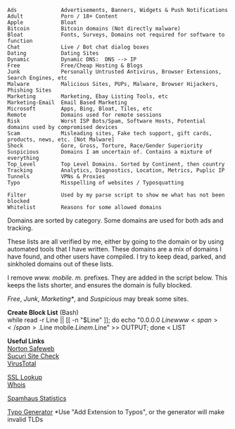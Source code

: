     Ads              Advertisements, Banners, Widgets & Push Notifications  
    Adult            Porn / 18+ Content  
    Apple            Bloat
    Bitcoin          Bitcoin domains (Not directly malware)
    Bloat            Fonts, Surveys, Domains not required for software to function  
    Chat             Live / Bot chat dialog boxes  
    Dating           Dating Sites  
    Dynamic          Dynamic DNS:  DNS --> IP  
    Free             Free/Cheap Hosting & Blogs  
    Junk             Personally Untrusted Antivirus, Browser Extensions, Search Engines, etc  
    Malware          Malicious Sites, PUPs, Malware, Browser Hijackers, Phishing Sites  
    Marketing        Marketing, Ebay Listing Tools, etc  
    Marketing-Email  Email Based Marketing  
    Microsoft        Apps, Bing, Bloat, Tiles, etc  
    Remote           Domains used for remote sessions  
    Risk             Worst ISP Bots/Spam, Software Hosts, Potential domains used by compromised devices
    Scam             Misleading sites, Fake tech support, gift cards, products, news, etc. [Not Malware]  
    Shock            Gore, Gross, Torture, Race/Gender Superiority  
    Suspicious       Domains I am uncertain of. Contains a mixture of everything  
    Top_Level        Top Level Domains. Sorted by Continent, then country
    Tracking         Analytics, Diagnostics, Location, Metrics, Puplic IP  
    Tunnels          VPNs & Proxies  
    Typo             Misspelling of websites / Typosquatting  
      
    Filter           Used by my parse script to show me what has not been blocked
    Whitelist        Reasons for some allowed domains  
  
Domains are sorted by category. Some domains are used for both ads and tracking.  
  
These lists are all verified by me, either by going to the domain or by using automated tools that I have written. These domains are a mix of domains I have found, and other users have compiled. I try to keep dead, parked, and sinkholed domains out of these lists.  
  
I remove _www<span></span>._ _mobile._ _m._  prefixes. They are added in the script below. This keeps the lists shorter, and ensures the domain is fully blocked.  
  
_Free_, _Junk_, _Marketing*_, and _Suspicious_ may break some sites.
  
**Create Block List**  (Bash)  
    while read -r Line || [[ -n "$Line" ]]; do echo "0.0.0.0 $Line www<span></span>.$Line mobile.$Line m.$Line" >> OUTPUT; done < LIST  
  
**Useful Links**  
[Norton Safeweb](https://safeweb.norton.com/)  
[Sucuri Site Check](https://sitecheck.sucuri.net/)  
[VirusTotal](https://www.virustotal.com/gui/home/url)  
  
[SSL Lookup](https://www.ultratools.com/tools/sslExam)  
[Whois](https://www.whois.com/whois/)  
  
[Spamhaus Statistics](https://www.spamhaus.org/statistics/countries/)  

[Typo Generator](http://domaincheckplugin.com/typo)  *Use "Add Extension to Typos", or the generator will make invalid TLDs  
